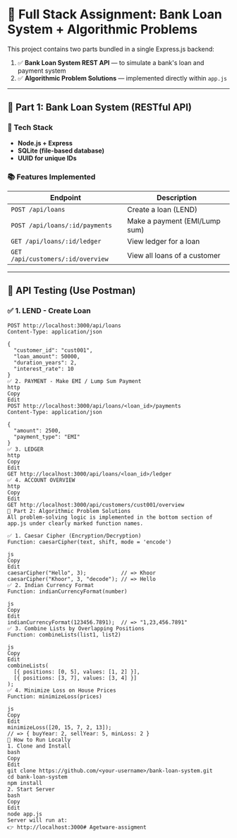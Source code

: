 # 🏦 Full Stack Assignment: Bank Loan System + Algorithmic Problems

This project contains two parts bundled in a single Express.js backend:

1. ✅ **Bank Loan System REST API** — to simulate a bank's loan and payment system  
2. ✅ **Algorithmic Problem Solutions** — implemented directly within `app.js`

---

## 📌 Part 1: Bank Loan System (RESTful API)

### 🔧 Tech Stack
- **Node.js + Express**
- **SQLite (file-based database)**
- **UUID for unique IDs**

### 📚 Features Implemented

| Endpoint                           | Description                                               |
|------------------------------------|-----------------------------------------------------------|
| `POST /api/loans`                  | Create a loan (LEND)                                      |
| `POST /api/loans/:id/payments`     | Make a payment (EMI/Lump sum)                             |
| `GET /api/loans/:id/ledger`        | View ledger for a loan                                    |
| `GET /api/customers/:id/overview`  | View all loans of a customer                              |

---

## 🧪 API Testing (Use Postman)

### ✅ 1. LEND - Create Loan
```http
POST http://localhost:3000/api/loans
Content-Type: application/json

{
  "customer_id": "cust001",
  "loan_amount": 50000,
  "duration_years": 2,
  "interest_rate": 10
}
✅ 2. PAYMENT - Make EMI / Lump Sum Payment
http
Copy
Edit
POST http://localhost:3000/api/loans/<loan_id>/payments
Content-Type: application/json

{
  "amount": 2500,
  "payment_type": "EMI"
}
✅ 3. LEDGER
http
Copy
Edit
GET http://localhost:3000/api/loans/<loan_id>/ledger
✅ 4. ACCOUNT OVERVIEW
http
Copy
Edit
GET http://localhost:3000/api/customers/cust001/overview
📌 Part 2: Algorithmic Problem Solutions
All problem-solving logic is implemented in the bottom section of app.js under clearly marked function names.

✅ 1. Caesar Cipher (Encryption/Decryption)
Function: caesarCipher(text, shift, mode = 'encode')

js
Copy
Edit
caesarCipher("Hello", 3);           // => Khoor
caesarCipher("Khoor", 3, "decode"); // => Hello
✅ 2. Indian Currency Format
Function: indianCurrencyFormat(number)

js
Copy
Edit
indianCurrencyFormat(123456.7891);  // => "1,23,456.7891"
✅ 3. Combine Lists by Overlapping Positions
Function: combineLists(list1, list2)

js
Copy
Edit
combineLists(
  [{ positions: [0, 5], values: [1, 2] }],
  [{ positions: [3, 7], values: [3, 4] }]
);
✅ 4. Minimize Loss on House Prices
Function: minimizeLoss(prices)

js
Copy
Edit
minimizeLoss([20, 15, 7, 2, 13]);
// => { buyYear: 2, sellYear: 5, minLoss: 2 }
🚀 How to Run Locally
1. Clone and Install
bash
Copy
Edit
git clone https://github.com/<your-username>/bank-loan-system.git
cd bank-loan-system
npm install
2. Start Server
bash
Copy
Edit
node app.js
Server will run at:
👉 http://localhost:3000#   A g e t w a r e - a s s i g m e n t 
 
 